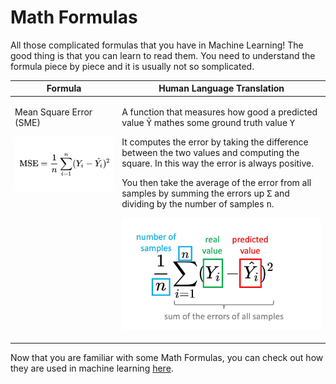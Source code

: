 # Math Formulas

All those complicated formulas that you have in Machine Learning! The good thing is that you can learn to read them. You need to understand the formula piece by piece and it is usually not so somplicated.

<table>
<thead>
<tr>
<th>Formula</th>
<th>Human Language Translation</th>
</tr>
</thead>
<tbody>
<tr>
<td valign="top">
    <p>Mean Square Error (SME)</p>
    <p><img width="400px" src="images/mse_formula.png"></p>
</td>
<td>
    <p>A function that measures how good a predicted value <tt>Ŷ</tt> mathes some ground truth value <tt>Y</tt></p>
    <p>It computes the error by taking the difference between the two values and computing the square. In this way the error is always positive.</p>
    <p>You then take the average of the error from all samples by summing the errors up <tt>Σ</tt> and dividing by the number of samples <tt>n</tt>.</p>
    <p><img width="400px" src="images/mse_details.png"></p>
</td>
</tr>
</tbody>
</table>

Now that you are familiar with some Math Formulas, you can check out how they are used in machine learning [here](machine-learning-terms.md).
